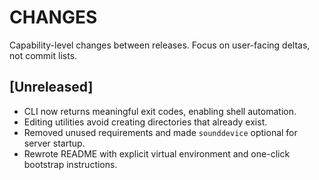 # CHANGES

Capability-level changes between releases. Focus on user-facing deltas, not commit lists.

## [Unreleased]

- CLI now returns meaningful exit codes, enabling shell automation.
- Editing utilities avoid creating directories that already exist.
- Removed unused requirements and made `sounddevice` optional for server startup.
- Rewrote README with explicit virtual environment and one-click bootstrap instructions.
